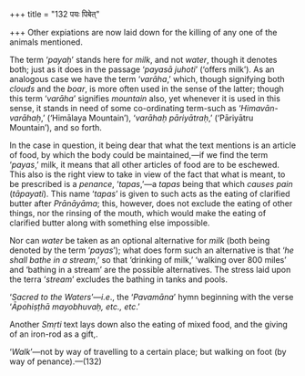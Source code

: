 +++
title = "132 पयः पिबेत्"

+++
Other expiations are now laid down for the killing of any one of the
animals mentioned.

The term ‘*payaḥ*’ stands here for *milk*, and not *water*, though it
denotes both; just as it does in the passage ‘*payasā juhoti*’ (‘offers
milk’). As an analogous case we have the term ‘*varāha*,’ which, though
signifying both *clouds* and the *boar*, is more often used in the sense
of the latter; though this term ‘*varāha*’ signifies *mountain* also,
yet whenever it is used in this sense, it stands in need of some
co-ordinating term-such as ‘*Himavān-varāhaḥ*,’ (‘Himālaya Mountain’),
‘*varāhaḥ pāriyātraḥ*,’ (‘Pāriyātru Mountain’), and so forth.

In the case in question, it being dear that what the text mentions is an
article of food, by which the body could be maintained,—if we find the
term ‘*payas*,’ milk, it means that all other articles of food are to be
eschewed. This also is the right view to take in view of the fact that
what is meant, to be prescribed is a *penance*, ‘*tapas*,’—a *tapas*
being that which *causes pain* (*tāpayati*). This name ‘*tapas*’ is
given to such acts as the eating of clarified butter after *Prānāyāma*;
this, however, does not exclude the eating of other things, nor the
rinsing of the mouth, which would make the eating of clarified butter
along with something else impossible.

Nor can *water* be taken as an optional alternative for *milk* (both
being denoted by the term ‘*payas*’); what does form such an alternative
is that ‘*he* *shall bathe* *in a stream*,’ so that ‘drinking of milk,’
‘walking over 800 miles’ and ‘bathing in a stream’ are the possible
alternatives. The stress laid upon the terra ‘*stream*’ excludes the
bathing in tanks and pools.

‘*Sacred to the Waters*’—*i.e*., the ‘*Pavamāna*’ hymn beginning with
the verse ‘*Āpohiṣṭhā mayobhuvaḥ, etc., etc*.’

Another *Smṛti* text lays down also the eating of mixed food, and the
giving of an iron-rod as a gift,.

‘*Walk*’—not by way of travelling to a certain place; but walking on
foot (by way of penance).—(132)


